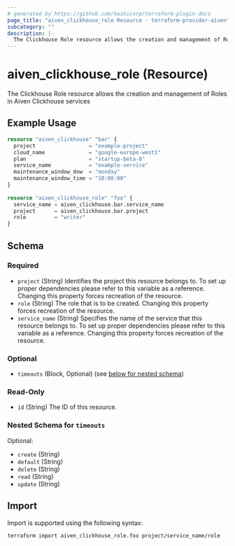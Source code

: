 ```yaml
---
# generated by https://github.com/hashicorp/terraform-plugin-docs
page_title: "aiven_clickhouse_role Resource - terraform-provider-aiven"
subcategory: ""
description: |-
  The Clickhouse Role resource allows the creation and management of Roles in Aiven Clickhouse services
---
```


# aiven_clickhouse_role (Resource)

The Clickhouse Role resource allows the creation and management of Roles in Aiven Clickhouse services

## Example Usage

```terraform
resource "aiven_clickhouse" "bar" {
  project                 = "example-project"
  cloud_name              = "google-europe-west1"
  plan                    = "startup-beta-8"
  service_name            = "example-service"
  maintenance_window_dow  = "monday"
  maintenance_window_time = "10:00:00"
}
			
resource "aiven_clickhouse_role" "foo" {
  service_name = aiven_clickhouse.bar.service_name
  project      = aiven_clickhouse.bar.project
  role         = "writer"
}
```

<!-- schema generated by tfplugindocs -->
## Schema

### Required

- `project` (String) Identifies the project this resource belongs to. To set up proper dependencies please refer to this variable as a reference. Changing this property forces recreation of the resource.
- `role` (String) The role that is to be created. Changing this property forces recreation of the resource.
- `service_name` (String) Specifies the name of the service that this resource belongs to. To set up proper dependencies please refer to this variable as a reference. Changing this property forces recreation of the resource.

### Optional

- `timeouts` (Block, Optional) (see [below for nested schema](#nestedblock--timeouts))

### Read-Only

- `id` (String) The ID of this resource.

<a id="nestedblock--timeouts"></a>
### Nested Schema for `timeouts`

Optional:

- `create` (String)
- `default` (String)
- `delete` (String)
- `read` (String)
- `update` (String)

## Import

Import is supported using the following syntax:

```shell
terraform import aiven_clickhouse_role.foo project/service_name/role
```
